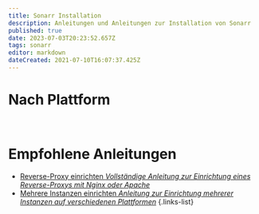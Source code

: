 ```yaml
---
title: Sonarr Installation
description: Anleitungen und Anleitungen zur Installation von Sonarr
published: true
date: 2023-07-03T20:23:52.657Z
tags: sonarr
editor: markdown
dateCreated: 2021-07-10T16:07:37.425Z
---
```


# Nach Plattform
[<i class="fab fa-windows" style="font-size: 3em;"></i>](/sonarr/installation/windows)&nbsp;&nbsp;&nbsp;&nbsp;[<i class="fab fa-linux" style="font-size: 3em;"></i>](/sonarr/installation/linux)&nbsp;&nbsp;&nbsp;&nbsp;[<i class="fab fa-apple" style="font-size: 3em;"></i>](/sonarr/installation/macos)&nbsp;&nbsp;&nbsp;&nbsp;[<i class="fab fa-freebsd" style="font-size: 3em;"></i>](/sonarr/installation/freebsd)&nbsp;&nbsp;&nbsp;&nbsp;[<i class="fab fa-docker" style="font-size: 3em;"></i>](/sonarr/installation/docker)

# Empfohlene Anleitungen
- [Reverse-Proxy einrichten *Vollständige Anleitung zur Einrichtung eines Reverse-Proxys mit Nginx oder Apache*](/sonarr/installation/reverse-proxy)
- [Mehrere Instanzen einrichten *Anleitung zur Einrichtung mehrerer Instanzen auf verschiedenen Plattformen*](/sonarr/installation/multiple-instances)
{.links-list}